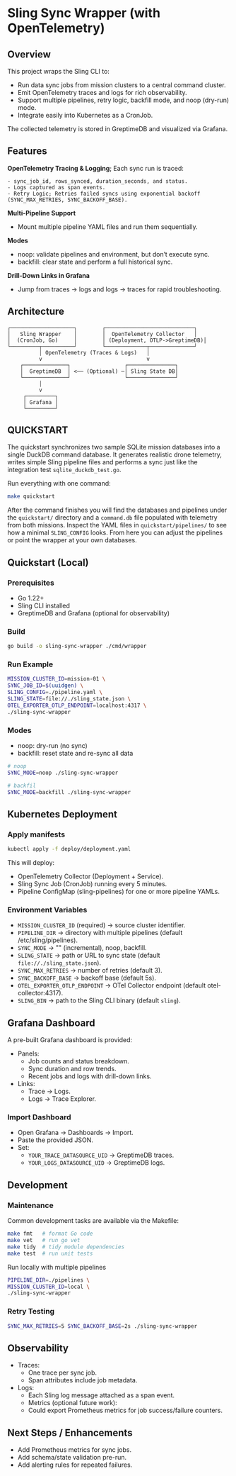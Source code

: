 # Sling Sync Wrapper (with OpenTelemetry)

## Overview

This project wraps the Sling CLI to:

- Run data sync jobs from mission clusters to a central command cluster.
- Emit OpenTelemetry traces and logs for rich observability.
- Support multiple pipelines, retry logic, backfill mode, and noop (dry-run) mode.
- Integrate easily into Kubernetes as a CronJob.

The collected telemetry is stored in GreptimeDB and visualized via Grafana.

## Features

**OpenTelemetry Tracing & Logging**; Each sync run is traced:

    - sync_job_id, rows_synced, duration_seconds, and status.
    - Logs captured as span events.
    - Retry Logic; Retries failed syncs using exponential backoff (SYNC_MAX_RETRIES, SYNC_BACKOFF_BASE).

**Multi-Pipeline Support**

- Mount multiple pipeline YAML files and run them sequentially.

**Modes**

- noop: validate pipelines and environment, but don’t execute sync.
- backfill: clear state and perform a full historical sync.

**Drill-Down Links in Grafana**

- Jump from traces → logs and logs → traces for rapid troubleshooting.

## Architecture

```
┌────────────────────┐        ┌────────────────────────────┐
│   Sling Wrapper    │        │  OpenTelemetry Collector   │
│  (CronJob, Go)     │        │ (Deployment, OTLP->GreptimeDB)│
└─────────┬──────────┘        └─────────────┬──────────────┘
          │ OpenTelemetry (Traces & Logs)   │
          v                                 v
    ┌──────────────┐                 ┌───────────────┐
    │  GreptimeDB  │ <── (Optional) ─│ Sling State DB│
    └──────────────┘                 └───────────────┘
          │
          v
     ┌─────────┐
     │ Grafana │
     └─────────┘
```

## QUICKSTART

The quickstart synchronizes two sample SQLite mission databases into a single
DuckDB command database. It generates realistic drone telemetry, writes simple
Sling pipeline files and performs a sync just like the integration test
`sqlite_duckdb_test.go`.

Run everything with one command:

```bash
make quickstart
```

After the command finishes you will find the databases and pipelines under the
`quickstart/` directory and a `command.db` file populated with telemetry from
both missions. Inspect the YAML files in `quickstart/pipelines/` to see how a
minimal `SLING_CONFIG` looks. From here you can adjust the pipelines or point
the wrapper at your own databases.

## Quickstart (Local)

### Prerequisites

- Go 1.22+
- Sling CLI installed
- GreptimeDB and Grafana (optional for observability)

### Build

```bash
go build -o sling-sync-wrapper ./cmd/wrapper
```

### Run Example

```bash
MISSION_CLUSTER_ID=mission-01 \
SYNC_JOB_ID=$(uuidgen) \
SLING_CONFIG=./pipeline.yaml \
SLING_STATE=file://./sling_state.json \
OTEL_EXPORTER_OTLP_ENDPOINT=localhost:4317 \
./sling-sync-wrapper
```

### Modes

- noop: dry-run (no sync)
- backfill: reset state and re-sync all data

```bash
# noop
SYNC_MODE=noop ./sling-sync-wrapper

# backfil
SYNC_MODE=backfill ./sling-sync-wrapper
```

## Kubernetes Deployment

### Apply manifests

```bash
kubectl apply -f deploy/deployment.yaml
```

This will deploy:

- OpenTelemetry Collector (Deployment + Service).
- Sling Sync Job (CronJob) running every 5 minutes.
- Pipeline ConfigMap (sling-pipelines) for one or more pipeline YAMLs.

### Environment Variables

- `MISSION_CLUSTER_ID` (required) → source cluster identifier.
- `PIPELINE_DIR` → directory with multiple pipelines (default /etc/sling/pipelines).
- `SYNC_MODE` → "" (incremental), noop, backfill.
- `SLING_STATE` → path or URL to sync state (default `file://./sling_state.json`).
- `SYNC_MAX_RETRIES` → number of retries (default 3).
- `SYNC_BACKOFF_BASE` → backoff base (default 5s).
- `OTEL_EXPORTER_OTLP_ENDPOINT` → OTel Collector endpoint (default otel-collector:4317).
- `SLING_BIN` → path to the Sling CLI binary (default `sling`).

## Grafana Dashboard

A pre-built Grafana dashboard is provided:

- Panels:
  - Job counts and status breakdown.
  - Sync duration and row trends.
  - Recent jobs and logs with drill-down links.
- Links:
  - Trace → Logs.
  - Logs → Trace Explorer.
          
### Import Dashboard

- Open Grafana → Dashboards → Import.
- Paste the provided JSON.
- Set:
  - `YOUR_TRACE_DATASOURCE_UID` → GreptimeDB traces.
  - `YOUR_LOGS_DATASOURCE_UID` → GreptimeDB logs.

## Development

### Maintenance

Common development tasks are available via the Makefile:

```bash
make fmt   # format Go code
make vet   # run go vet
make tidy  # tidy module dependencies
make test  # run unit tests
```

Run locally with multiple pipelines

```bash
PIPELINE_DIR=./pipelines \
MISSION_CLUSTER_ID=local \
./sling-sync-wrapper
```

### Retry Testing

```bash
SYNC_MAX_RETRIES=5 SYNC_BACKOFF_BASE=2s ./sling-sync-wrapper
```

## Observability

- Traces:
  - One trace per sync job.
  - Span attributes include job metadata.
- Logs:
  - Each Sling log message attached as a span event.
  - Metrics (optional future work):
  - Could export Prometheus metrics for job success/failure counters.

## Next Steps / Enhancements

- Add Prometheus metrics for sync jobs.
- Add schema/state validation pre-run.
- Add alerting rules for repeated failures.
